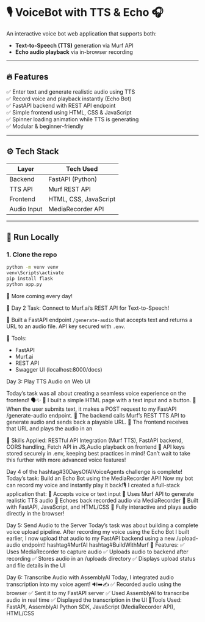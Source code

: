 # 🎙️ VoiceBot with TTS & Echo 🎧

An interactive voice bot web application that supports both:
- **Text-to-Speech (TTS)** generation via Murf API
- **Echo audio playback** via in-browser recording

---

## 🔥 Features

✅ Enter text and generate realistic audio using TTS  
✅ Record voice and playback instantly (Echo Bot)  
✅ FastAPI backend with REST API endpoint  
✅ Simple frontend using HTML, CSS & JavaScript  
✅ Spinner loading animation while TTS is generating  
✅ Modular & beginner-friendly

---

## ⚙️ Tech Stack

| Layer       | Tech Used                 |
|-------------|---------------------------|
| Backend     | FastAPI (Python)          |
| TTS API     | Murf REST API             |
| Frontend    | HTML, CSS, JavaScript     |
| Audio Input | MediaRecorder API         |

---

## 🚀 Run Locally

### 1. Clone the repo

```bash
python -m venv venv
venv\Scripts\activate
pip install flask
python app.py
```
🚀 More coming every day!

🎤 Day 2 Task: Connect to Murf.ai’s REST API for Text-to-Speech!

🚀 Built a FastAPI endpoint `/generate-audio` that accepts text and returns a URL to an audio file. API key secured with `.env`.

🧠 Tools:
- FastAPI
- Murf.ai
- REST API
- Swagger UI (localhost:8000/docs)

Day 3: Play TTS Audio on Web UI

Today’s task was all about creating a seamless voice experience on the frontend! 🗣️✨
 🔹 I built a simple HTML page with a text input and a button.
 🔹 When the user submits text, it makes a POST request to my FastAPI /generate-audio endpoint.
 🔹 The backend calls Murf’s REST TTS API to generate audio and sends back a playable URL.
 🔹 The frontend receives that URL and plays the audio in an <audio> player element – all dynamically handled using JavaScript!

🧠 Skills Applied: RESTful API Integration (Murf TTS), FastAPI backend, CORS handling, Fetch API in JS,Audio playback on frontend
🔐 API keys stored securely in .env, keeping best practices in mind!
Can’t wait to take this further with more advanced voice features!

Day 4 of the hashtag#30DaysOfAIVoiceAgents challenge is complete!
Today’s task: Build an Echo Bot using the MediaRecorder API!
Now my bot can record my voice and instantly play it back!🎙️
I created a full-stack application that:
🔹 Accepts voice or text input 
🔹 Uses Murf API to generate realistic TTS audio 
🔹 Echoes back recorded audio via MediaRecorder 
🔹 Built with FastAPI, JavaScript, and HTML/CSS 
🔹 Fully interactive and plays audio directly in the browser!

Day 5: Send Audio to the Server 
Today’s task was about building a complete voice upload pipeline. After recording my voice using the Echo Bot I built earlier, I now upload that audio to my FastAPI backend using a new /upload-audio endpoint! 
hashtag#MurfAI hashtag#BuildWithMurf
📌 Features:
 ✅ Uses MediaRecorder to capture audio
 ✅ Uploads audio to backend after recording
 ✅ Stores audio in an /uploads directory
 ✅ Displays upload status and file details in the UI

Day 6: Transcribe Audio with AssemblyAI
Today, I integrated audio transcription into my voice agent! 🔊➡️✍️
 ✅ Recorded audio using the browser
 ✅ Sent it to my FastAPI server
 ✅ Used AssemblyAI to transcribe audio in real time
 ✅ Displayed the transcription in the UI
🔧Tools Used: FastAPI, AssemblyAI Python SDK, JavaScript (MediaRecorder API), HTML/CSS